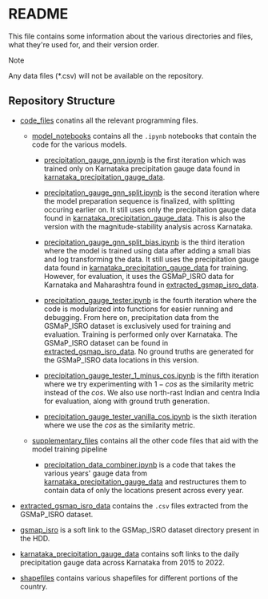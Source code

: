 # README

This file contains some information about the various directories and files, what they're used for, and their version order.

> [!NOTE]
> Any data files (*.csv) will not be available on the repository.

## Repository Structure

- [code_files](code_files/) conatins all the relevant programming files.

    - [model_notebooks](code_files/model_notebooks/) contains all the `.ipynb` notebooks that contain the code for the various models.

        - [precipitation_gauge_gnn.ipynb](code_files/model_notebooks/precipitation_gauge_gnn.ipynb) is the first iteration which was trained only on Karnataka precipitation gauge data found in [karnataka_precipitation_gauge_data](karnataka_precipitation_gauge_data/).
        
        - [precipitation_gauge_gnn_split.ipynb](code_files/model_notebooks/precipitation_gauge_gnn_split.ipynb) is the second iteration where the model preparation sequence is finalized, with splitting occuring earlier on. It still uses only the precipitation gauge data found in [karnataka_precipitation_gauge_data](karnataka_precipitation_gauge_data/). This is also the version with the magnitude-stability analysis across Karnataka.

        - [precipitation_gauge_gnn_split_bias.ipynb](code_files/model_notebooks/precipitation_gauge_gnn_split_bias.ipynb) is the third iteration where the model is trained using data after adding a small bias and log transforming the data. It still uses the precipitation gauge data found in [karnataka_precipitation_gauge_data](karnataka_precipitation_gauge_data/) for training. However, for evaluation, it uses the GSMaP_ISRO data for Karnataka and Maharashtra found in [extracted_gsmap_isro_data](extracted_gsmap_isro_data).

        - [precipitation_gauge_tester.ipynb](code_files/model_notebooks/precipitation_gauge_tester.ipynb) is the fourth iteration where the code is modularized into functions for easier running and debugging. From here on, precipitation data from the GSMaP_ISRO dataset is exclusively used for training and evaluation. Training is performed only over Karnataka. The GSMaP_ISRO dataset can be found in [extracted_gsmap_isro_data](extracted_gsmap_isro_data). No ground truths are generated for the GSMaP_ISRO data locations in this version.

        - [precipitation_gauge_tester_1_minus_cos.ipynb](code_files/model_notebooks/precipitation_gauge_tester_1_minus_cos.ipynb) is the fifth iteration where we try experimenting with $1 - cos$ as the similarity metric instead of the $cos$. We also use north-rast Indian and centra India for evaluation, along with ground truth generation.

        - [precipitation_gauge_tester_vanilla_cos.ipynb](code_files/model_notebooks/precipitation_gauge_tester_vanilla_cos.ipynb) is the sixth iteration where we use the $cos$ as the similarity metric.

    - [supplementary_files](code_files/supplementary_files/) contains all the other code files that aid with the model training pipeline

        - [precipitation_data_combiner.ipynb](code_files/supplementary_files/precipitation_data_combiner.ipynb) is a code that takes the various years' gauge data from [karnataka_precipitation_gauge_data](karnataka_precipitation_gauge_data) and restructures them to contain data of only the locations present across every year.

- [extracted_gsmap_isro_data](extracted_gsmap_isro_data) contains the `.csv` files extracted from the GSMaP_ISRO dataset.

- [gsmap_isro](gsmap_isro) is a soft link to the GSMap_ISRO dataset directory present in the HDD.

- [karnataka_precipitation_gauge_data](karnataka_precipitation_gauge_data) contains soft links to the daily precipitation gauge data across Karnataka from 2015 to 2022.

- [shapefiles](shapefiles) contains various shapefiles for different portions of the country.
